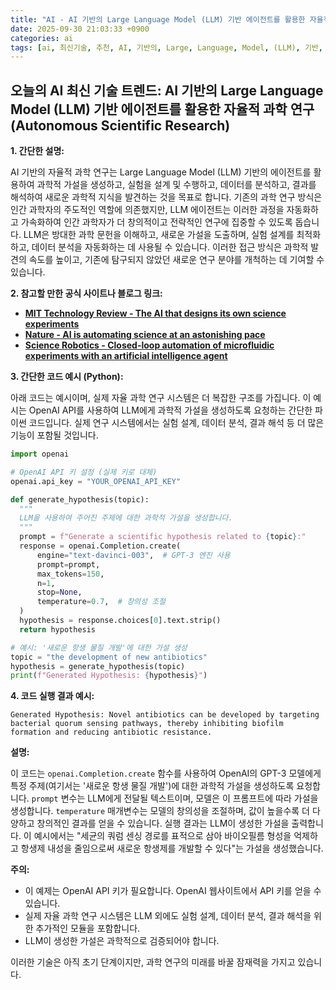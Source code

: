 ```yaml
---
title: "AI - AI 기반의 Large Language Model (LLM) 기반 에이전트를 활용한 자율적 과학 연구 (Autonomous Scientific Research)"
date: 2025-09-30 21:03:33 +0900
categories: ai
tags: [ai, 최신기술, 추천, AI, 기반의, Large, Language, Model, (LLM), 기반, 에이전트를, 활용한, 자율적, 과학, 연구, (Autonomous, Scientific, Research)]
---
```


## 오늘의 AI 최신 기술 트렌드: **AI 기반의 Large Language Model (LLM) 기반 에이전트를 활용한 자율적 과학 연구 (Autonomous Scientific Research)**

**1. 간단한 설명:**

AI 기반의 자율적 과학 연구는 Large Language Model (LLM) 기반의 에이전트를 활용하여 과학적 가설을 생성하고, 실험을 설계 및 수행하고, 데이터를 분석하고, 결과를 해석하여 새로운 과학적 지식을 발견하는 것을 목표로 합니다.  기존의 과학 연구 방식은 인간 과학자의 주도적인 역할에 의존했지만, LLM 에이전트는 이러한 과정을 자동화하고 가속화하여 인간 과학자가 더 창의적이고 전략적인 연구에 집중할 수 있도록 돕습니다. LLM은 방대한 과학 문헌을 이해하고, 새로운 가설을 도출하며, 실험 설계를 최적화하고, 데이터 분석을 자동화하는 데 사용될 수 있습니다. 이러한 접근 방식은 과학적 발견의 속도를 높이고, 기존에 탐구되지 않았던 새로운 연구 분야를 개척하는 데 기여할 수 있습니다.

**2. 참고할 만한 공식 사이트나 블로그 링크:**

*   **[MIT Technology Review - The AI that designs its own science experiments](https://www.technologyreview.com/2023/07/20/1076448/the-ai-that-designs-its-own-science-experiments/)**
*   **[Nature - AI is automating science at an astonishing pace](https://www.nature.com/articles/d41586-024-00545-6)**
*   **[Science Robotics - Closed-loop automation of microfluidic experiments with an artificial intelligence agent](https://www.science.org/doi/10.1126/scirobotics.abh0491)**

**3. 간단한 코드 예시 (Python):**

아래 코드는 예시이며, 실제 자율 과학 연구 시스템은 더 복잡한 구조를 가집니다. 이 예시는 OpenAI API를 사용하여 LLM에게 과학적 가설을 생성하도록 요청하는 간단한 파이썬 코드입니다. 실제 연구 시스템에서는 실험 설계, 데이터 분석, 결과 해석 등 더 많은 기능이 포함될 것입니다.

```python
import openai

# OpenAI API 키 설정 (실제 키로 대체)
openai.api_key = "YOUR_OPENAI_API_KEY"

def generate_hypothesis(topic):
  """
  LLM을 사용하여 주어진 주제에 대한 과학적 가설을 생성합니다.
  """
  prompt = f"Generate a scientific hypothesis related to {topic}:"
  response = openai.Completion.create(
      engine="text-davinci-003",  # GPT-3 엔진 사용
      prompt=prompt,
      max_tokens=150,
      n=1,
      stop=None,
      temperature=0.7,  # 창의성 조절
  )
  hypothesis = response.choices[0].text.strip()
  return hypothesis

# 예시: '새로운 항생 물질 개발'에 대한 가설 생성
topic = "the development of new antibiotics"
hypothesis = generate_hypothesis(topic)
print(f"Generated Hypothesis: {hypothesis}")

```

**4. 코드 실행 결과 예시:**

```
Generated Hypothesis: Novel antibiotics can be developed by targeting bacterial quorum sensing pathways, thereby inhibiting biofilm formation and reducing antibiotic resistance.
```

**설명:**

이 코드는 `openai.Completion.create` 함수를 사용하여 OpenAI의 GPT-3 모델에게 특정 주제(여기서는 '새로운 항생 물질 개발')에 대한 과학적 가설을 생성하도록 요청합니다. `prompt` 변수는 LLM에게 전달될 텍스트이며, 모델은 이 프롬프트에 따라 가설을 생성합니다. `temperature` 매개변수는 모델의 창의성을 조절하며, 값이 높을수록 더 다양하고 창의적인 결과를 얻을 수 있습니다. 실행 결과는 LLM이 생성한 가설을 출력합니다. 이 예시에서는 "세균의 쿼럼 센싱 경로를 표적으로 삼아 바이오필름 형성을 억제하고 항생제 내성을 줄임으로써 새로운 항생제를 개발할 수 있다"는 가설을 생성했습니다.

**주의:**

*   이 예제는 OpenAI API 키가 필요합니다. OpenAI 웹사이트에서 API 키를 얻을 수 있습니다.
*   실제 자율 과학 연구 시스템은 LLM 외에도 실험 설계, 데이터 분석, 결과 해석을 위한 추가적인 모듈을 포함합니다.
*   LLM이 생성한 가설은 과학적으로 검증되어야 합니다.

이러한 기술은 아직 초기 단계이지만, 과학 연구의 미래를 바꿀 잠재력을 가지고 있습니다.

